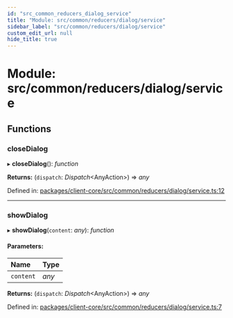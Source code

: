 ```yaml
---
id: "src_common_reducers_dialog_service"
title: "Module: src/common/reducers/dialog/service"
sidebar_label: "src/common/reducers/dialog/service"
custom_edit_url: null
hide_title: true
---
```


# Module: src/common/reducers/dialog/service

## Functions

### closeDialog

▸ **closeDialog**(): *function*

**Returns:** (`dispatch`: *Dispatch*<AnyAction\>) => *any*

Defined in: [packages/client-core/src/common/reducers/dialog/service.ts:12](https://github.com/xr3ngine/xr3ngine/blob/65dfcf39a/packages/client-core/src/common/reducers/dialog/service.ts#L12)

___

### showDialog

▸ **showDialog**(`content`: *any*): *function*

#### Parameters:

Name | Type |
:------ | :------ |
`content` | *any* |

**Returns:** (`dispatch`: *Dispatch*<AnyAction\>) => *any*

Defined in: [packages/client-core/src/common/reducers/dialog/service.ts:7](https://github.com/xr3ngine/xr3ngine/blob/65dfcf39a/packages/client-core/src/common/reducers/dialog/service.ts#L7)
